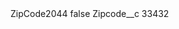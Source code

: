 <?xml version="1.0" encoding="UTF-8"?>
<CustomMetadata xmlns="http://soap.sforce.com/2006/04/metadata" xmlns:xsi="http://www.w3.org/2001/XMLSchema-instance" xmlns:xsd="http://www.w3.org/2001/XMLSchema">
    <label>ZipCode2044</label>
    <protected>false</protected>
    <values>
        <field>Zipcode__c</field>
        <value xsi:type="xsd:string">33432</value>
    </values>
</CustomMetadata>
